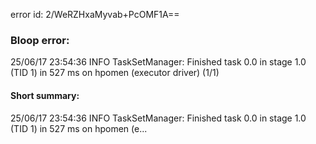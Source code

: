 error id: 2/WeRZHxaMyvab+PcOMF1A==
### Bloop error:

25/06/17 23:54:36 INFO TaskSetManager: Finished task 0.0 in stage 1.0 (TID 1) in 527 ms on hpomen (executor driver) (1/1)
#### Short summary: 

25/06/17 23:54:36 INFO TaskSetManager: Finished task 0.0 in stage 1.0 (TID 1) in 527 ms on hpomen (e...